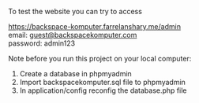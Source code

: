 To test the website you can try to access

https://backspace-komputer.farrelanshary.me/admin <br>
email: guest@backspacekomputer.com <br>
password: admin123



Note before you run this project on your local computer:
1. Create a database in phpmyadmin
2. Import backspacekomputer.sql file to phpmyadmin
3. In application/config reconfig the database.php file
